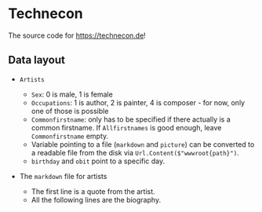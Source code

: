 # Technecon

The source code for <https://technecon.de>!

## Data layout

- `Artists`
  - `Sex`: 0 is male, 1 is female
  - `Occupations`: 1 is author, 2 is painter, 4 is composer - for now, only one of those is possible
  - `Commonfirstname`: only has to be specified if there actually is a common firstname. If `Allfirstnames` is good enough, leave `Commonfirstname` empty.
  - Variable pointing to a file (`markdown` and `picture`) can be converted to a readable file from the disk via `Url.Content($"wwwroot{path}")`.
  - `birthday` and `obit` point to a specific day.

- The `markdown` file for artists
  - The first line is a quote from the artist.
  - All the following lines are the biography.
